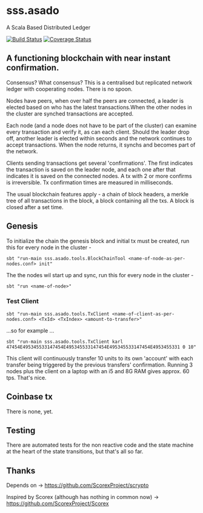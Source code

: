 # sss.asado
A Scala Based Distributed Ledger

[![Build Status](https://travis-ci.org/mcsherrylabs/sss.asado.svg?branch=master)](https://travis-ci.org/mcsherrylabs/sss.asado)   [![Coverage Status](https://coveralls.io/repos/github/mcsherrylabs/sss.asado/badge.svg?branch=master)](https://coveralls.io/github/mcsherrylabs/sss.asado?branch=master)

## A functioning blockchain with near instant confirmation.

Consensus? What consensus? This is a centralised but replicated network ledger with cooperating nodes. There is no spoon.

Nodes have peers, when over half the peers are connected, a leader is elected based on who has the latest transactions.When the other nodes in the cluster are synched transactions are accepted.

Each node (and a node does not have to be part of the cluster) can examine every transaction and verify it, as can each client.
Should the leader drop off, another leader is elected within seconds and the network continues to accept transactions.
When the node returns, it synchs and becomes part of the network.

Clients sending transactions get several 'confirmations'. The first indicates the transaction is saved on the leader node, and each one
after that indicates it is saved on the connected nodes. A tx with 2 or more confirms is irreversible. Tx confirmation times are measured in milliseconds.

The usual blockchain features apply - a chain of block headers, a merkle tree of all transactions in the block, a block containing all the txs. A block is closed after a set time.


## Genesis

To initialize the chain the genesis block and initial tx must be created, run this for every node in the cluster - 
 
    sbt "run-main sss.asado.tools.BlockChainTool <name-of-node-as-per-nodes.conf> init"

The the nodes wil start up and sync, run this for every node in the cluster - 

    sbt "run <name-of-node>"
 
 
### Test Client
 
    sbt "run-main sss.asado.tools.TxClient <name-of-client-as-per-nodes.conf> <TxId> <TxIndex> <amount-to-transfer>"
    
 ...so for example ...
    
    sbt "run-main sss.asado.tools.TxClient karl 47454E495345533147454E495345533147454E495345533147454E4953455331 0 10" 
 
 This client will continuously transfer 10 units to its own 'account' with each transfer being triggered by the previous transfers' confirmation.
 Running 3 nodes plus the client on a laptop with an i5 and 8G RAM gives approx. 60 tps. That's nice. 
    
## Coinbase tx
There is none, yet. 

## Testing
There are automated tests for the non reactive code and the state machine at the heart of the state transitions, but that's all so far.
 
## Thanks

Depends on -> https://github.com/ScorexProject/scrypto

Inspired by Scorex (although has nothing in common now) -> https://github.com/ScorexProject/Scorex
